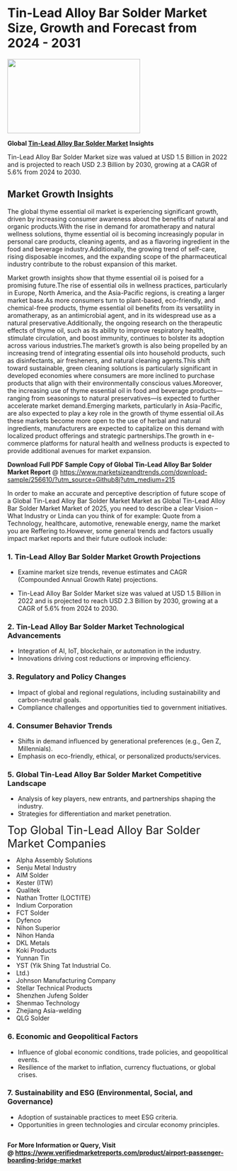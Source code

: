 <H1>Tin-Lead Alloy Bar Solder Market Size, Growth and Forecast from 2024 - 2031</H1><img class="aligncenter size-medium wp-image-584254" src="https://thirdeyenews.in/wp-content/uploads/2024/09/Global-Market-Research-300x168.jpeg" alt="" width="300" height="168" /><p><strong>Global&nbsp;<a href="https://www.marketsizeandtrends.com/download-sample/256610/?utm_source=Github8j?utm_medium=215">Tin-Lead Alloy Bar Solder Market</a> Insights</strong></p><p>Tin-Lead Alloy Bar Solder Market size was valued at USD 1.5 Billion in 2022 and is projected to reach USD 2.3 Billion by 2030, growing at a CAGR of 5.6% from 2024 to 2030.</p><p><h2>Market Growth Insights</h2> <p>The global thyme essential oil market is experiencing significant growth, driven by increasing consumer awareness about the benefits of natural and organic products.With the rise in demand for aromatherapy and natural wellness solutions, thyme essential oil is becoming increasingly popular in personal care products, cleaning agents, and as a flavoring ingredient in the food and beverage industry.Additionally, the growing trend of self-care, rising disposable incomes, and the expanding scope of the pharmaceutical industry contribute to the robust expansion of this market.</p> <p>Market growth insights show that thyme essential oil is poised for a promising future.The rise of essential oils in wellness practices, particularly in Europe, North America, and the Asia-Pacific regions, is creating a larger market base.As more consumers turn to plant-based, eco-friendly, and chemical-free products, thyme essential oil benefits from its versatility in aromatherapy, as an antimicrobial agent, and in its widespread use as a natural preservative.Additionally, the ongoing research on the therapeutic effects of thyme oil, such as its ability to improve respiratory health, stimulate circulation, and boost immunity, continues to bolster its adoption across various industries.The market’s growth is also being propelled by an increasing trend of integrating essential oils into household products, such as disinfectants, air fresheners, and natural cleaning agents.This shift toward sustainable, green cleaning solutions is particularly significant in developed economies where consumers are more inclined to purchase products that align with their environmentally conscious values.Moreover, the increasing use of thyme essential oil in food and beverage products—ranging from seasonings to natural preservatives—is expected to further accelerate market demand.Emerging markets, particularly in Asia-Pacific, are also expected to play a key role in the growth of thyme essential oil.As these markets become more open to the use of herbal and natural ingredients, manufacturers are expected to capitalize on this demand with localized product offerings and strategic partnerships.The growth in e-commerce platforms for natural health and wellness products is expected to provide additional avenues for market expansion.</p> <p><span class=""><strong>Download Full PDF Sample Copy of Global Tin-Lead Alloy Bar Solder Market Report</strong> @ <a href="https://www.marketsizeandtrends.com/download-sample/256610/?utm_source=Github8j?utm_medium=215" target="_blank">https://www.marketsizeandtrends.com/download-sample/256610/?utm_source=Github8j?utm_medium=215</a></span></p><p>In order to make an accurate and perceptive description of future scope of a Global&nbsp;Tin-Lead Alloy Bar Solder Market Market as Global&nbsp;Tin-Lead Alloy Bar Solder Market Market of 2025, you need to describe a clear Vision &ndash; What Industry or Linda can you think of for example: Quote from a Technology, healthcare, automotive, renewable energy, name the market you are Reffering to.However, some general trends and factors usually impact market reports and their future outlook include:</p><h3>1.&nbsp;<strong>Tin-Lead Alloy Bar Solder Market Growth Projections</strong></h3><ul><li>Examine market size trends, revenue estimates and CAGR (Compounded Annual Growth Rate) projections.</li><li><p>Tin-Lead Alloy Bar Solder Market size was valued at USD 1.5 Billion in 2022 and is projected to reach USD 2.3 Billion by 2030, growing at a CAGR of 5.6% from 2024 to 2030.</p></li></ul><h3>2.&nbsp;<strong>Tin-Lead Alloy Bar Solder Market Technological Advancements</strong></h3><ul><li>Integration of AI, IoT, blockchain, or automation in the industry.</li><li>Innovations driving cost reductions or improving efficiency.</li></ul><h3>3.&nbsp;<strong>Regulatory and Policy Changes</strong></h3><ul><li>Impact of global and regional regulations, including sustainability and carbon-neutral goals.</li><li>Compliance challenges and opportunities tied to government initiatives.</li></ul><h3>4.&nbsp;<strong>Consumer Behavior Trends</strong></h3><ul><li>Shifts in demand influenced by generational preferences (e.g., Gen Z, Millennials).</li><li>Emphasis on eco-friendly, ethical, or personalized products/services.</li></ul><h3>5.&nbsp;<strong>Global Tin-Lead Alloy Bar Solder Market Competitive Landscape</strong></h3><ul><li>Analysis of key players, new entrants, and partnerships shaping the industry.</li><li>Strategies for differentiation and market penetration.</li></ul><p data-pm-slice="1 1 []"><span style="color: inherit; font-family: inherit; font-size: 25px;">Top Global Tin-Lead Alloy Bar Solder Market Companies</span></p><div class="" data-test-id=""><p><li>Alpha Assembly Solutions</li><li> Senju Metal Industry</li><li> AIM Solder</li><li> Kester (ITW)</li><li> Qualitek</li><li> Nathan Trotter (LOCTITE)</li><li> Indium Corporation</li><li> FCT Solder</li><li> Dyfenco</li><li> Nihon Superior</li><li> Nihon Handa</li><li> DKL Metals</li><li> Koki Products</li><li> Yunnan Tin</li><li> YST (Yik Shing Tat Industrial Co.</li><li> Ltd.)</li><li> Johnson Manufacturing Company</li><li> Stellar Technical Products</li><li> Shenzhen Jufeng Solder</li><li> Shenmao Technology</li><li> Zhejiang Asia-welding</li><li> QLG Solder</li></p></div><h3>6.&nbsp;<strong>Economic and Geopolitical Factors</strong></h3><ul><li>Influence of global economic conditions, trade policies, and geopolitical events.</li><li>Resilience of the market to inflation, currency fluctuations, or global crises.</li></ul><h3>7.&nbsp;<strong>Sustainability and ESG (Environmental, Social, and Governance)</strong></h3><ul><li>Adoption of sustainable practices to meet ESG criteria.</li><li>Opportunities in green technologies and circular economy principles.</li></ul><h2><strong style="font-size: 14px;">For More Information or Query, Visit @&nbsp;</strong><a style="background-color: #ffffff; font-size: 14px;" href="https://www.marketsizeandtrends.com/report/tin-lead-alloy-bar-solder-market/" target="_blank">https://www.verifiedmarketreports.com/product/airport-passenger-boarding-bridge-market</a></h2>